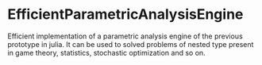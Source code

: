 # EfficientParametricAnalysisEngine

Efficient implementation of a parametric analysis engine of the previous prototype in julia. It can be used to solved problems of nested type present in game theory, statistics, stochastic optimization and so on.
